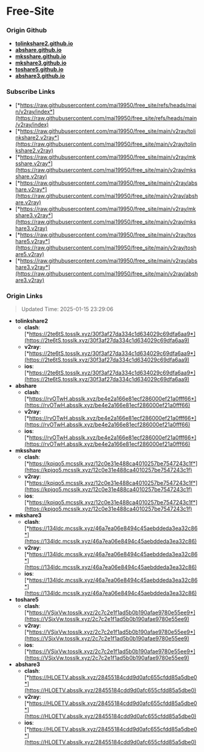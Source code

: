 # Free-Site

### Origin Github

- [**tolinkshare2.github.io**](https://github.com/tolinkshare2/tolinkshare2.github.io)
- [**abshare.github.io**](https://github.com/abshare/abshare.github.io)
- [**mksshare.github.io**](https://github.com/mksshare/mksshare.github.io)
- [**mkshare3.github.io**](https://github.com/mkshare3/mkshare3.github.io)
- [**toshare5.github.io**](https://github.com/toshare5/toshare5.github.io)
- [**abshare3.github.io**](https://github.com/abshare3/abshare3.github.io)

### Subscribe Links

- [*https://raw.githubusercontent.com/mai19950/free_site/refs/heads/main/v2ray/index*](https://raw.githubusercontent.com/mai19950/free_site/refs/heads/main/v2ray/index)
- [*https://raw.githubusercontent.com/mai19950/free_site/main/v2ray/tolinkshare2.v2ray*](https://raw.githubusercontent.com/mai19950/free_site/main/v2ray/tolinkshare2.v2ray)
- [*https://raw.githubusercontent.com/mai19950/free_site/main/v2ray/mksshare.v2ray*](https://raw.githubusercontent.com/mai19950/free_site/main/v2ray/mksshare.v2ray)
- [*https://raw.githubusercontent.com/mai19950/free_site/main/v2ray/abshare.v2ray*](https://raw.githubusercontent.com/mai19950/free_site/main/v2ray/abshare.v2ray)
- [*https://raw.githubusercontent.com/mai19950/free_site/main/v2ray/mkshare3.v2ray*](https://raw.githubusercontent.com/mai19950/free_site/main/v2ray/mkshare3.v2ray)
- [*https://raw.githubusercontent.com/mai19950/free_site/main/v2ray/toshare5.v2ray*](https://raw.githubusercontent.com/mai19950/free_site/main/v2ray/toshare5.v2ray)
- [*https://raw.githubusercontent.com/mai19950/free_site/main/v2ray/abshare3.v2ray*](https://raw.githubusercontent.com/mai19950/free_site/main/v2ray/abshare3.v2ray)

### Origin Links

> Updated Time: 2025-01-15 23:29:06

- **tolinkshare2**
  - **clash**: [*https://2te6tS.tosslk.xyz/30f3af27da334c1d634029c69dfa6aa9*](https://2te6tS.tosslk.xyz/30f3af27da334c1d634029c69dfa6aa9)
  - **v2ray**: [*https://2te6tS.tosslk.xyz/30f3af27da334c1d634029c69dfa6aa9*](https://2te6tS.tosslk.xyz/30f3af27da334c1d634029c69dfa6aa9)
  - **ios**: [*https://2te6tS.tosslk.xyz/30f3af27da334c1d634029c69dfa6aa9*](https://2te6tS.tosslk.xyz/30f3af27da334c1d634029c69dfa6aa9)
- **abshare**
  - **clash**: [*https://rvOTwH.absslk.xyz/be4e2a166e81ecf286000ef21a0fff66*](https://rvOTwH.absslk.xyz/be4e2a166e81ecf286000ef21a0fff66)
  - **v2ray**: [*https://rvOTwH.absslk.xyz/be4e2a166e81ecf286000ef21a0fff66*](https://rvOTwH.absslk.xyz/be4e2a166e81ecf286000ef21a0fff66)
  - **ios**: [*https://rvOTwH.absslk.xyz/be4e2a166e81ecf286000ef21a0fff66*](https://rvOTwH.absslk.xyz/be4e2a166e81ecf286000ef21a0fff66)
- **mksshare**
  - **clash**: [*https://kpjqo5.mcsslk.xyz/12c0e31e488ca4010257be7547243c1f*](https://kpjqo5.mcsslk.xyz/12c0e31e488ca4010257be7547243c1f)
  - **v2ray**: [*https://kpjqo5.mcsslk.xyz/12c0e31e488ca4010257be7547243c1f*](https://kpjqo5.mcsslk.xyz/12c0e31e488ca4010257be7547243c1f)
  - **ios**: [*https://kpjqo5.mcsslk.xyz/12c0e31e488ca4010257be7547243c1f*](https://kpjqo5.mcsslk.xyz/12c0e31e488ca4010257be7547243c1f)
- **mkshare3**
  - **clash**: [*https://134ldc.mcsslk.xyz/46a7ea06e8494c45aebddeda3ea32c86*](https://134ldc.mcsslk.xyz/46a7ea06e8494c45aebddeda3ea32c86)
  - **v2ray**: [*https://134ldc.mcsslk.xyz/46a7ea06e8494c45aebddeda3ea32c86*](https://134ldc.mcsslk.xyz/46a7ea06e8494c45aebddeda3ea32c86)
  - **ios**: [*https://134ldc.mcsslk.xyz/46a7ea06e8494c45aebddeda3ea32c86*](https://134ldc.mcsslk.xyz/46a7ea06e8494c45aebddeda3ea32c86)
- **toshare5**
  - **clash**: [*https://VSjxVw.tosslk.xyz/2c7c2e1f1ad5b0b190afae9780e55ee9*](https://VSjxVw.tosslk.xyz/2c7c2e1f1ad5b0b190afae9780e55ee9)
  - **v2ray**: [*https://VSjxVw.tosslk.xyz/2c7c2e1f1ad5b0b190afae9780e55ee9*](https://VSjxVw.tosslk.xyz/2c7c2e1f1ad5b0b190afae9780e55ee9)
  - **ios**: [*https://VSjxVw.tosslk.xyz/2c7c2e1f1ad5b0b190afae9780e55ee9*](https://VSjxVw.tosslk.xyz/2c7c2e1f1ad5b0b190afae9780e55ee9)
- **abshare3**
  - **clash**: [*https://HLOETV.absslk.xyz/28455184cdd9d0afc655cfdd85a5dbe0*](https://HLOETV.absslk.xyz/28455184cdd9d0afc655cfdd85a5dbe0)
  - **v2ray**: [*https://HLOETV.absslk.xyz/28455184cdd9d0afc655cfdd85a5dbe0*](https://HLOETV.absslk.xyz/28455184cdd9d0afc655cfdd85a5dbe0)
  - **ios**: [*https://HLOETV.absslk.xyz/28455184cdd9d0afc655cfdd85a5dbe0*](https://HLOETV.absslk.xyz/28455184cdd9d0afc655cfdd85a5dbe0)
